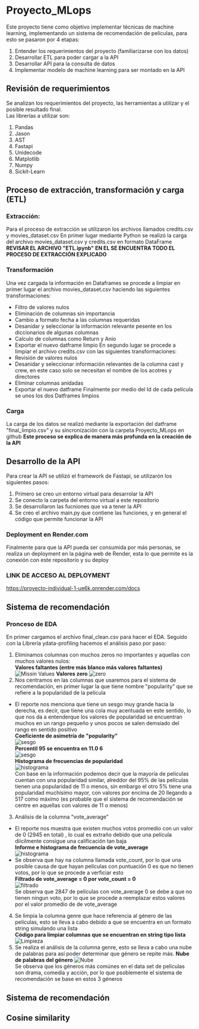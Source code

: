 # Proyecto_MLops
Este proyecto tiene como objetivo implementar técnicas de machine learning, implementando un sistema de recomendación de películas, para esto se pasaron por 4 etapas:
1. Entender los requerimientos del proyecto (familiarizarse con los datos)
2. Desarrollar ETL para poder cargar a la API
3. Desarrollar API para la consulta de datos
4. Implementar modelo de machine learning para ser montado en la API
## Revisión de requerimientos
Se analizan los requerimientos del proyecto, las herramientas a utilizar y el posible resultado final. <br>
Las librerías a utilizar son:
1. Pandas
2. Jason
3. AST
4. Fastapi
5. Unidecode
6. Matplotlib
7. Numpy
8. Sickit-Learn
## Proceso de extracción, transformación y carga (ETL)
### Extracción:
Para el proceso de extracción se utilizaron los archivos llamados credits.csv y movies_dataset.csv
En primer lugar mediante Python se realizó la carga del archivo movies_dataset.csv y credits.csv en formato DataFrame 
**REVISAR EL ARCHIVO "ETL.ipynb" EN EL SE ENCUENTRA TODO EL PROCESO DE EXTRACCIÓN EXPLICADO**
### Transformación
Una vez cargada la información en Dataframes se procede a limpiar en primer lugar el archivo movies_dataset.csv haciendo las siguientes transformaciones:
- Filtro de valores nulos
- Eliminación de columnas sin importancia
- Cambio a formato fecha a las columnas requeridas
- Desanidar y seleccionar la información relevante pesente en los diccionarios de algunas columnas
- Calculo de columnas como Return y Anio
- Exportar el nuevo datframe limpio
En segundo lugar se procede a limpiar el archivo credits.csv con las siguientes transformaciones:
- Revisión de valores nulos
- Desanidar y seleccionar información relevantes de la columna cast y crew, en este caso solo se necesitan el nombre de los acotres y directores
- Eliminar columnas anidadas
- Exportar el nuevo datframe
Finalmente por medio del Id de cada película se unos los dos Datframes limpios
### Carga
La carga de los datos se realizó mediante la exportación del datframe "final_limpio.csv" y su sincronización con la carpeta Proyecto_MLops en github
**Este proceso se explica de manera más profunda en la creación de la API**
## Desarrollo de la API
Para crear la API se utilizó el framework de Fastapi, se utilizarón los siguientes pasos:
1. Primero se creo un entorno virtual para desarrolar la API
2. Se conecto la carpeta del entorno virtual a este repositorio
3. Se desarrollaron las fucniones que va a tener la API
4. Se creo el archivo main.py que contiene las funciones, y en general el código que permite funcionar la API
### Deployment en Render.com
Finalmente para que la API pueda ser consumida por más personas, se realiza un deployment en la página web de Render, esta lo que permite es la conexión con este
repositorio y su deploy
### **LINK DE ACCESO AL DEPLOYMENT**
https://proyecto-individual-1-ue6k.onrender.com/docs
## Sistema de recomendación
### Pronceso de EDA
En primer cargamos el archivo final_clean.csv para hacer el EDA.
Seguido con la Librería ydata-profiling hacemos el análisis paso por paso:
1. Eliminamos columnas con muchos zeros no importantes y aquellas con muchos valores nulos: <br>
   **Valores faltantes (entre más blanco más valores faltantes)**
   ![Missin Values](img/Missing_Values.png "Valores Faltantes")
   **Valores zero**
   ![zero](img/zeros.png "Zeros")
2. Nos centramos en las columnas que usaremos para el sistema de recomendación, en primer lugar la que tiene nombre "popularity" que se refiere a la popularidad de la película
- El reporte nos menciona que tiene un sesgo muy grande hacia la derecha, es decir, que tiene una cola muy acentuada en este sentido, lo que nos da a entenderque los valores de popularidad se encuentran muchos en un rango pequeño y unos pocos se salen demsiado del rango en sentido positivo <br>
**Coeficiente de asimetría de "popularity"** <br>
![sesgo](img/skewed_popu.png "sesgo") <br>
**Percentil 95 se encuentra en 11.0 6** <br>
![sesgo](img/Estadistic_popu.png "sesgo") <br>
**Histograma de frecuencias de popularidad** <br>
![histograma](img/Histo_popu.png "histograma") <br>
Con base en la información podemos decir que la mayoría de películas cuentan con una popularidad similar, alreddor del 95% de las películas tienen una popularidad de 11 o menos, sin embargo el otro 5% tiene una popularidad muchísimo mayor, con valores por encima de 20 llegando a 517 como máximo (es probable que el sistema de recomendación se centre en aquellas con valores de 11 o menos)
3. Análisis de la columna "vote_average"
  - El reporte nos muestra que existen muchos votos promedio con un valor de 0 (2945 en total) , lo cual es extraño debido que una película diicilmente consigue una calificación tan baja <br>
  **Informe e histograma de frecuencia de vote_average** <br>
    ![histograma](img/Histo_vote.png "histograma") <br>
  - Se observa que hay na columna llamada vote_count, por lo que una posible causa de que hayan películas con puntuación 0 es que no tienen votos, por lo que se procede a verficiar esto <br>
  **Filtrado de vote_average = 0 por vote_count = 0** <br>
  ![filtrado](img/Info_vote.png "filtrado") <br>
Se observa que 2847 de películas con vote_average 0 se debe a que no tienen ningun voto, por lo que se procede a reemplazar estos valores por el valor promedio de de vote_average 
4. Se limpia la columna genre que hace referencia al género de las películas, esto se lleva a cabo debido a que se encuentra en un formato string simulando una lista <br>
**Código para limpiar columnas que se encuentran en string tipo lista** <br>
![Limpieza](img/Limp_genre.png "limpieza") <br>
5.  Se realiza el análisis de la columna genre, esto se lleva a cabo una nube de palabras para así poder determinar que género se repite más.
**Nube de palabras del género**
  ![Nube](img/Nube_genre.png "Nube") <br>
  Se observa que los géneros más comúnes en el data set de películas son drama, comedia y acción, por lo que psoblemente el sistema de recomendación se base en estos 3 géneros
## Sistema de recomendación
## Cosine similarity



